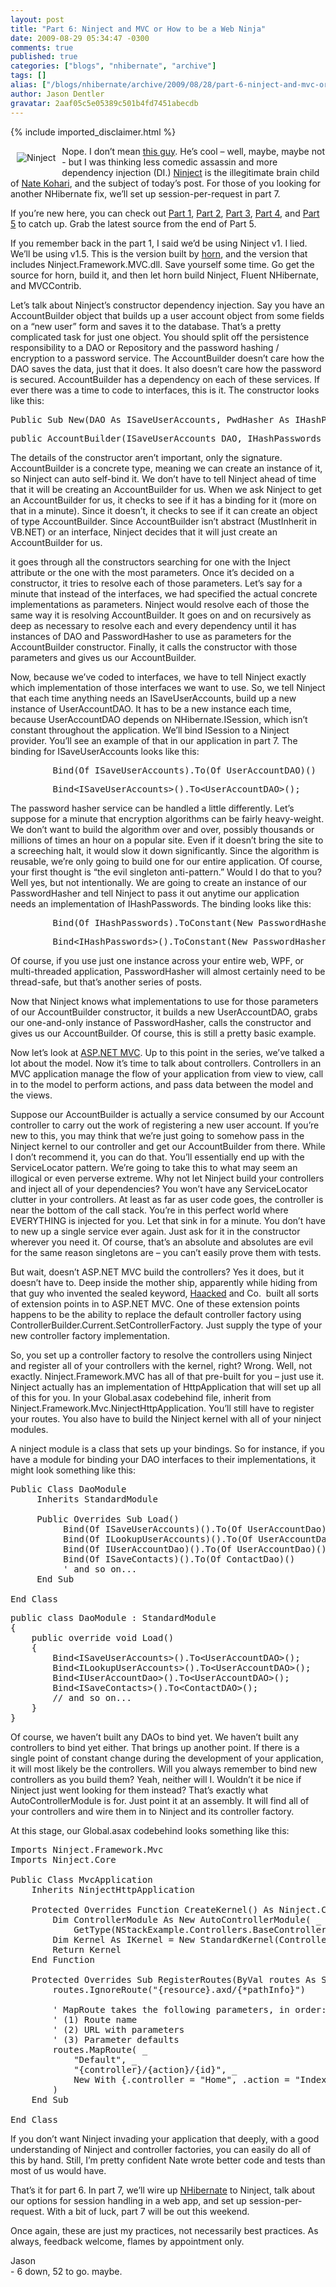 ```yaml
---
layout: post
title: "Part 6: Ninject and MVC or How to be a Web Ninja"
date: 2009-08-29 05:34:47 -0300
comments: true
published: true
categories: ["blogs", "nhibernate", "archive"]
tags: []
alias: ["/blogs/nhibernate/archive/2009/08/28/part-6-ninject-and-mvc-or-how-to-be-a-web-ninja.aspx"]
author: Jason Dentler
gravatar: 2aaf05c5e05389c501b4fd7451abecdb
---
```

{% include imported_disclaimer.html %}
<p><img style="border-right-width: 0px; margin: 10px; display: inline; border-top-width: 0px; border-bottom-width: 0px; border-left-width: 0px" border="0" alt="Ninject" align="left" src="http://kohari.org/wp-content/themes/thesis_151/custom/images/ninject-logo.png" />Nope. I don’t mean <a href="http://askaninja.com/" target="_blank">this guy</a>. He’s cool – well, maybe, maybe not - but I was thinking less comedic assassin and more dependency injection (DI.) <a href="http://ninject.org/" target="_blank">Ninject</a> is the illegitimate brain child of <a href="http://kohari.org/" target="_blank">Nate Kohari</a>, and the subject of today’s post. For those of you looking for another NHibernate fix, we’ll set up session-per-request in part 7.</p>  <p>If you’re new here, you can check out <a href="http://jasondentler.com/blog/2009/08/how-to-using-the-n-stack-part-1/" target="_blank">Part 1</a>, <a href="http://jasondentler.com/blog/2009/08/how-to-using-the-n-stack-part-2/" target="_blank">Part 2</a>, <a href="http://jasondentler.com/blog/2009/08/how-to-using-the-n-stack-part-3/" target="_blank">Part 3</a>, <a href="http://jasondentler.com/blog/2009/08/how-to-using-the-n-stack-part-4/" target="_blank">Part 4</a>, and <a href="http://jasondentler.com/blog/2009/08/part-5-fixing-the-broken-stuff/" target="_blank">Part 5</a> to catch up. Grab the latest source from the end of Part 5.</p>  <p>If you remember back in the part 1, I said we’d be using Ninject v1. I lied. We’ll be using v1.5. This is the version built by <a href="http://groups.google.co.uk/group/horn-development" target="_blank">horn</a>, and the version that includes Ninject.Framework.MVC.dll. Save yourself some time. Go get the source for horn, build it, and then let horn build Ninject, Fluent NHibernate, and MVCContrib. </p>  <p>Let’s talk about Ninject’s constructor dependency injection. Say you have an AccountBuilder object that builds up a user account object from some fields on a “new user” form and saves it to the database. That’s a pretty complicated task for just one object. You should split off the persistence responsibility to a DAO or Repository and the password hashing / encryption to a password service. The AccountBuilder doesn’t care how the DAO saves the data, just that it does. It also doesn’t care how the password is secured. AccountBuilder has a dependency on each of these services. If ever there was a time to code to interfaces, this is it. The constructor looks like this:</p>  <pre class="brush:vbnet">Public Sub New(DAO As ISaveUserAccounts, PwdHasher As IHashPasswords)</pre>

<pre class="brush:csharp">public AccountBuilder(ISaveUserAccounts DAO, IHashPasswords PwdHasher)</pre>

<p>The details of the constructor aren’t important, only the signature. AccountBuilder is a concrete type, meaning we can create an instance of it, so Ninject can auto self-bind it. We don’t have to tell Ninject ahead of time that it will be creating an AccountBuilder for us. When we ask Ninject to get an AccountBuilder for us, it checks to see if it has a binding for it (more on that in a minute). Since it doesn’t, it checks to see if it can create an object of type AccountBuilder. Since AccountBuilder isn’t abstract (MustInherit in VB.NET) or an interface, Ninject decides that it will just create an AccountBuilder for us. </p>

<p>it goes through all the constructors searching for one with the Inject attribute or the one with the most parameters. Once it’s decided on a constructor, it tries to resolve each of those parameters. Let’s say for a minute that instead of the interfaces, we had specified the actual concrete implementations as parameters. Ninject would resolve each of those the same way it is resolving AccountBuilder. It goes on and on recursively as deep as necessary to resolve each and every dependency until it has instances of DAO and PasswordHasher to use as parameters for the AccountBuilder constructor. Finally, it calls the constructor with those parameters and gives us our AccountBuilder. </p>

<p>Now, because we’ve coded to interfaces, we have to tell Ninject exactly which implementation of those interfaces we want to use. So, we tell Ninject that each time anything needs an ISaveUserAccounts, build up a new instance of UserAccountDAO. It has to be a new instance each time, because UserAccountDAO depends on NHibernate.ISession, which isn’t constant throughout the application. We’ll bind ISession to a Ninject provider. You’ll see an example of that in our application in part 7. The binding for ISaveUserAccounts looks like this:</p>

<pre class="brush:vbnet">        Bind(Of ISaveUserAccounts).To(Of UserAccountDAO)()</pre>

<pre class="brush:csharp">        Bind&lt;ISaveUserAccounts&gt;().To&lt;UserAccountDAO&gt;();</pre>

<p>The password hasher service can be handled a little differently. Let’s suppose for a minute that encryption algorithms can be fairly heavy-weight. We don’t want to build the algorithm over and over, possibly thousands or millions of times an hour on a popular site. Even if it doesn’t bring the site to a screeching halt, it would slow it down significantly. Since the algorithm is reusable, we’re only going to build one for our entire application. Of course, your first thought is “the evil singleton anti-pattern.” Would I do that to you? Well yes, but not intentionally. We are going to create an instance of our PasswordHasher and tell Ninject to pass it out anytime our application needs an implementation of IHashPasswords. The binding looks like this:</p>

<pre class="brush:vbnet">        Bind(Of IHashPasswords).ToConstant(New PasswordHasher)()</pre>

<pre class="brush:csharp">        Bind&lt;IHashPasswords&gt;().ToConstant(New PasswordHasher());</pre>

<p>Of course, if you use just one instance across your entire web, WPF, or multi-threaded application, PasswordHasher will almost certainly need to be thread-safe, but that’s another series of posts. </p>

<p>Now that Ninject knows what implementations to use for those parameters of our AccountBuilder constructor, it builds a new UserAccountDAO, grabs our one-and-only instance of PasswordHasher, calls the constructor and gives us our AccountBuilder. Of course, this is still a pretty basic example.</p>

<p>Now let’s look at <a href="http://www.asp.net/mvc/" target="_blank">ASP.NET MVC</a>. Up to this point in the series, we’ve talked a lot about the model. Now it’s time to talk about controllers. Controllers in an MVC application manage the flow of your application from view to view, call in to the model to perform actions, and pass data between the model and the views. </p>

<p>Suppose our AccountBuilder is actually a service consumed by our Account controller to carry out the work of registering a new user account. If you’re new to this, you may think that we’re just going to somehow pass in the Ninject kernel to our controller and get our AccountBuilder from there. While I don’t recommend it, you can do that. You’ll essentially end up with the ServiceLocator pattern. We’re going to take this to what may seem an illogical or even perverse extreme. Why not let Ninject build your controllers and inject all of your dependencies? You won’t have any ServiceLocator clutter in your controllers. At least as far as user code goes, the controller is near the bottom of the call stack. You’re in this perfect world where EVERYTHING is injected for you. Let that sink in for a minute. You don’t have to new up a single service ever again. Just ask for it in the constructor wherever you need it. Of course, that’s an absolute and absolutes are evil for the same reason singletons are – you can’t easily prove them with tests. </p>

<p>But wait, doesn’t ASP.NET MVC build the controllers? Yes it does, but it doesn’t have to. Deep inside the mother ship, apparently while hiding from that guy who invented the sealed keyword, <a href="http://haacked.com" target="_blank">Haacked</a> and Co.&#160; built all sorts of extension points in to ASP.NET MVC. One of these extension points happens to be the ability to replace the default controller factory using ControllerBuilder.Current.SetControllerFactory. Just supply the type of your new controller factory implementation. </p>

<p>So, you set up a controller factory to resolve the controllers using Ninject and register all of your controllers with the kernel, right? Wrong. Well, not exactly. Ninject.Framework.MVC has all of that pre-built for you – just use it. Ninject actually has an implementation of HttpApplication that will set up all of this for you. In your Global.asax codebehind file, inherit from Ninject.Framework.Mvc.NinjectHttpApplication. You’ll still have to register your routes. You also have to build the Ninject kernel with all of your ninject modules. </p>

<p>A ninject module is a class that sets up your bindings. So for instance, if you have a module for binding your DAO interfaces to their implementations, it might look something like this:</p>

<pre class="brush:vbnet">Public Class DaoModule
     Inherits StandardModule

     Public Overrides Sub Load()
          Bind(Of ISaveUserAccounts)().To(Of UserAccountDao)()
          Bind(Of ILookupUserAccounts)().To(Of UserAccountDao)()
          Bind(Of IUserAccountDao)().To(Of UserAccountDao)()
          Bind(Of ISaveContacts)().To(Of ContactDao)()
          ' and so on...
     End Sub

End Class</pre>

<pre class="brush:csharp">public class DaoModule : StandardModule
{
    public override void Load()
    {
        Bind&lt;ISaveUserAccounts&gt;().To&lt;UserAccountDAO&gt;();
        Bind&lt;ILookupUserAccounts&gt;().To&lt;UserAccountDAO&gt;();
        Bind&lt;IUserAccountDao&gt;().To&lt;UserAccountDAO&gt;();
        Bind&lt;ISaveContacts&gt;().To&lt;ContactDAO&gt;();
        // and so on...
    }
}</pre>

<p>Of course, we haven’t built any DAOs to bind yet. We haven’t built any controllers to bind yet either. That brings up another point. If there is a single point of constant change during the development of your application, it will most likely be the controllers. Will you always remember to bind new controllers as you build them? Yeah, neither will I. Wouldn’t it be nice if Ninject just went looking for them instead? That’s exactly what AutoControllerModule is for. Just point it at an assembly. It will find all of your controllers and wire them in to Ninject and its controller factory. </p>

<p>At this stage, our Global.asax codebehind looks something like this:</p>

<pre class="brush:vbnet">Imports Ninject.Framework.Mvc
Imports Ninject.Core

Public Class MvcApplication
    Inherits NinjectHttpApplication

    Protected Overrides Function CreateKernel() As Ninject.Core.IKernel
        Dim ControllerModule As New AutoControllerModule( _
            GetType(NStackExample.Controllers.BaseController).Assembly)
        Dim Kernel As IKernel = New StandardKernel(ControllerModule)
        Return Kernel
    End Function

    Protected Overrides Sub RegisterRoutes(ByVal routes As System.Web.Routing.RouteCollection)
        routes.IgnoreRoute(&quot;{resource}.axd/{*pathInfo}&quot;)

        ' MapRoute takes the following parameters, in order:
        ' (1) Route name
        ' (2) URL with parameters
        ' (3) Parameter defaults
        routes.MapRoute( _
            &quot;Default&quot;, _
            &quot;{controller}/{action}/{id}&quot;, _
            New With {.controller = &quot;Home&quot;, .action = &quot;Index&quot;, .id = &quot;&quot;} _
        )
    End Sub

End Class</pre>

<p>If you don’t want Ninject invading your application that deeply, with a good understanding of Ninject and controller factories, you can easily do all of this by hand. Still, I’m pretty confident Nate wrote better code and tests than most of us would have. </p>

<p>That’s it for part 6. In part 7, we’ll wire up <a href="http://nhforge.org" target="_blank">NHibernate</a> to Ninject, talk about our options for session handling in a web app, and set up session-per-request. With a bit of luck, part 7 will be out this weekend.&#160; </p>

<p>Once again, these are just my practices, not necessarily best practices. As always, feedback welcome, flames by appointment only. </p>

<p>Jason 
  <br />- 6 down, 52 to go. maybe. </p>
